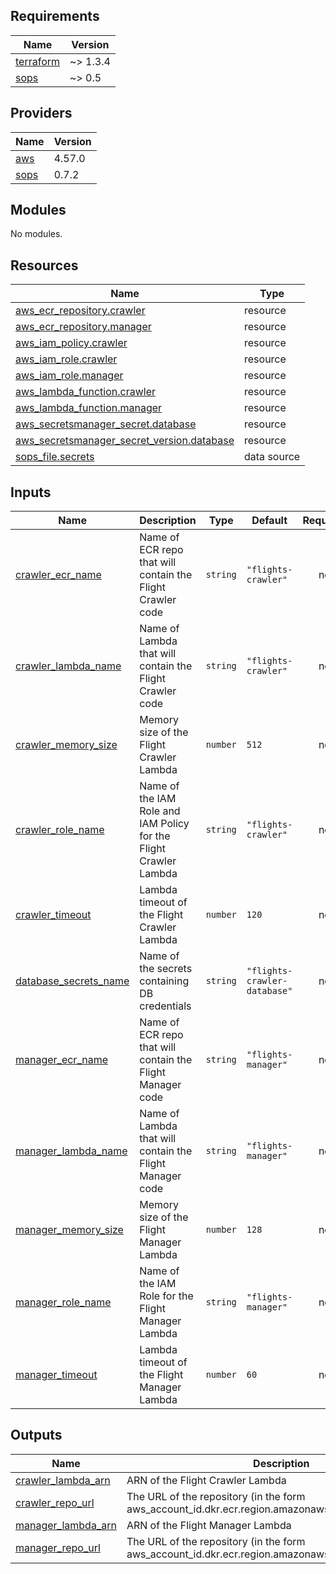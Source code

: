 ## Requirements

| Name | Version |
|------|---------|
| <a name="requirement_terraform"></a> [terraform](#requirement\_terraform) | ~> 1.3.4 |
| <a name="requirement_sops"></a> [sops](#requirement\_sops) | ~> 0.5 |

## Providers

| Name | Version |
|------|---------|
| <a name="provider_aws"></a> [aws](#provider\_aws) | 4.57.0 |
| <a name="provider_sops"></a> [sops](#provider\_sops) | 0.7.2 |

## Modules

No modules.

## Resources

| Name | Type |
|------|------|
| [aws_ecr_repository.crawler](https://registry.terraform.io/providers/hashicorp/aws/latest/docs/resources/ecr_repository) | resource |
| [aws_ecr_repository.manager](https://registry.terraform.io/providers/hashicorp/aws/latest/docs/resources/ecr_repository) | resource |
| [aws_iam_policy.crawler](https://registry.terraform.io/providers/hashicorp/aws/latest/docs/resources/iam_policy) | resource |
| [aws_iam_role.crawler](https://registry.terraform.io/providers/hashicorp/aws/latest/docs/resources/iam_role) | resource |
| [aws_iam_role.manager](https://registry.terraform.io/providers/hashicorp/aws/latest/docs/resources/iam_role) | resource |
| [aws_lambda_function.crawler](https://registry.terraform.io/providers/hashicorp/aws/latest/docs/resources/lambda_function) | resource |
| [aws_lambda_function.manager](https://registry.terraform.io/providers/hashicorp/aws/latest/docs/resources/lambda_function) | resource |
| [aws_secretsmanager_secret.database](https://registry.terraform.io/providers/hashicorp/aws/latest/docs/resources/secretsmanager_secret) | resource |
| [aws_secretsmanager_secret_version.database](https://registry.terraform.io/providers/hashicorp/aws/latest/docs/resources/secretsmanager_secret_version) | resource |
| [sops_file.secrets](https://registry.terraform.io/providers/carlpett/sops/latest/docs/data-sources/file) | data source |

## Inputs

| Name | Description | Type | Default | Required |
|------|-------------|------|---------|:--------:|
| <a name="input_crawler_ecr_name"></a> [crawler\_ecr\_name](#input\_crawler\_ecr\_name) | Name of ECR repo that will contain the Flight Crawler code | `string` | `"flights-crawler"` | no |
| <a name="input_crawler_lambda_name"></a> [crawler\_lambda\_name](#input\_crawler\_lambda\_name) | Name of Lambda that will contain the Flight Crawler code | `string` | `"flights-crawler"` | no |
| <a name="input_crawler_memory_size"></a> [crawler\_memory\_size](#input\_crawler\_memory\_size) | Memory size of the Flight Crawler Lambda | `number` | `512` | no |
| <a name="input_crawler_role_name"></a> [crawler\_role\_name](#input\_crawler\_role\_name) | Name of the IAM Role and IAM Policy for the Flight Crawler Lambda | `string` | `"flights-crawler"` | no |
| <a name="input_crawler_timeout"></a> [crawler\_timeout](#input\_crawler\_timeout) | Lambda timeout of the Flight Crawler Lambda | `number` | `120` | no |
| <a name="input_database_secrets_name"></a> [database\_secrets\_name](#input\_database\_secrets\_name) | Name of the secrets containing DB credentials | `string` | `"flights-crawler-database"` | no |
| <a name="input_manager_ecr_name"></a> [manager\_ecr\_name](#input\_manager\_ecr\_name) | Name of ECR repo that will contain the Flight Manager code | `string` | `"flights-manager"` | no |
| <a name="input_manager_lambda_name"></a> [manager\_lambda\_name](#input\_manager\_lambda\_name) | Name of Lambda that will contain the Flight Manager code | `string` | `"flights-manager"` | no |
| <a name="input_manager_memory_size"></a> [manager\_memory\_size](#input\_manager\_memory\_size) | Memory size of the Flight Manager Lambda | `number` | `128` | no |
| <a name="input_manager_role_name"></a> [manager\_role\_name](#input\_manager\_role\_name) | Name of the IAM Role for the Flight Manager Lambda | `string` | `"flights-manager"` | no |
| <a name="input_manager_timeout"></a> [manager\_timeout](#input\_manager\_timeout) | Lambda timeout of the Flight Manager Lambda | `number` | `60` | no |

## Outputs

| Name | Description |
|------|-------------|
| <a name="output_crawler_lambda_arn"></a> [crawler\_lambda\_arn](#output\_crawler\_lambda\_arn) | ARN of the Flight Crawler Lambda |
| <a name="output_crawler_repo_url"></a> [crawler\_repo\_url](#output\_crawler\_repo\_url) | The URL of the repository (in the form aws\_account\_id.dkr.ecr.region.amazonaws.com/repositoryName) |
| <a name="output_manager_lambda_arn"></a> [manager\_lambda\_arn](#output\_manager\_lambda\_arn) | ARN of the Flight Manager Lambda |
| <a name="output_manager_repo_url"></a> [manager\_repo\_url](#output\_manager\_repo\_url) | The URL of the repository (in the form aws\_account\_id.dkr.ecr.region.amazonaws.com/repositoryName) |
